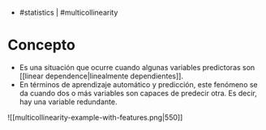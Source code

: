- #statistics | #multicollinearity

# Concepto
- Es una situación que ocurre cuando algunas variables predictoras son [[linear dependence|linealmente dependientes]].
- En términos de aprendizaje automático y predicción, este fenómeno se da cuando dos o más variables son capaces de predecir otra. Es decir, hay una variable redundante.

![[multicollinearity-example-with-features.png|550]]